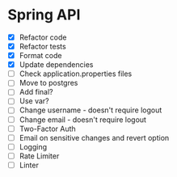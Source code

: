 # Spring API
- [x] Refactor code
- [x] Refactor tests
- [x] Format code
- [x] Update dependencies
- [ ] Check application.properties files
- [ ] Move to postgres
- [ ] Add final?
- [ ] Use var?
- [ ] Change username - doesn't require logout
- [ ] Change email - doesn't require logout
- [ ] Two-Factor Auth
- [ ] Email on sensitive changes and revert option
- [ ] Logging
- [ ] Rate Limiter
- [ ] Linter

